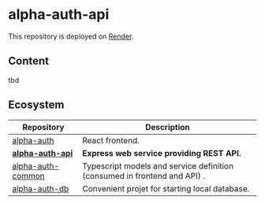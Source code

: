# alpha-auth-api

This repository is deployed on [Render](https://dashboard.render.com/web/srv-ckaubjfs0fgc73b8m0o0).

## Content

tbd

## Ecosystem

| Repository   | Description |
| ----------   | ----------- |
| [alpha-auth](https://github.com/ash-uncover/alpha-auth) | React frontend. |
| **[alpha-auth-api](https://github.com/ash-uncover/alpha-auth-api)** | **Express web service providing REST API.** |
| [alpha-auth-common](https://github.com/ash-uncover/alpha-auth-common) | Typescript models and service definition (consumed in frontend and API) . |
| [alpha-auth-db](https://github.com/ash-uncover/alpha-auth-db) | Convenient projet for starting local database. |
